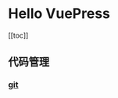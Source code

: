 <!--
 * @Author: xx
 * @Date: 2021-06-17 15:28:29
 * @LastEditors: 青峰
 * @LastEditTime: 2021-06-18 12:00:55
 * @FilePath: /vue-press/docs/README.md
-->

# Hello VuePress

[[toc]]

## 代码管理

### [git](/git)
